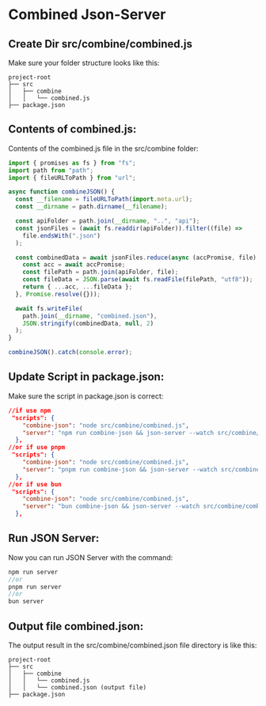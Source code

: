 # Combined Json-Server

## Create Dir src/combine/combined.js
Make sure your folder structure looks like this:
```
project-root
├── src
│   ├── combine
│   │   └── combined.js
├── package.json

```
## Contents of combined.js: 
Contents of the combined.js file in the src/combine folder:
```javascript
import { promises as fs } from "fs";
import path from "path";
import { fileURLToPath } from "url";

async function combineJSON() {
  const __filename = fileURLToPath(import.meta.url);
  const __dirname = path.dirname(__filename);

  const apiFolder = path.join(__dirname, "..", "api");
  const jsonFiles = (await fs.readdir(apiFolder)).filter((file) =>
    file.endsWith(".json")
  );

  const combinedData = await jsonFiles.reduce(async (accPromise, file) => {
    const acc = await accPromise;
    const filePath = path.join(apiFolder, file);
    const fileData = JSON.parse(await fs.readFile(filePath, "utf8"));
    return { ...acc, ...fileData };
  }, Promise.resolve({}));

  await fs.writeFile(
    path.join(__dirname, "combined.json"),
    JSON.stringify(combinedData, null, 2)
  );
}

combineJSON().catch(console.error);
```

## Update Script in package.json:
Make sure the script in package.json is correct:
```json
//if use npm
 "scripts": {
    "combine-json": "node src/combine/combined.js",
    "server": "npm run combine-json && json-server --watch src/combine/combined.json --port 8000"
  },
//or if use pnpm
 "scripts": {
    "combine-json": "node src/combine/combined.js",
    "server": "pnpm run combine-json && json-server --watch src/combine/combined.json --port 8000"
  },
//or if use bun
 "scripts": {
    "combine-json": "node src/combine/combined.js",
    "server": "bun combine-json && json-server --watch src/combine/combined.json --port 8000"
  },
```

## Run JSON Server:
Now you can run JSON Server with the command:
```javascript
npm run server
//or
pnpm run server
//or
bun server
```

## Output file combined.json:
The output result in the src/combine/combined.json file directory is like this:
```
project-root
├── src
│   ├── combine
│   │   └── combined.js
│   │   └── combined.json (output file)
├── package.json

```

